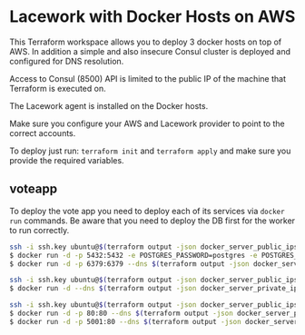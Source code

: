 # Lacework with Docker Hosts on AWS

This Terraform workspace allows you to deploy 3 docker hosts on top of AWS.
In addition a simple and also insecure Consul cluster is deployed and configured for DNS resolution.

Access to Consul (8500) API is limited to the public IP of the machine that Terraform is executed on.

The Lacework agent is installed on the Docker hosts.

Make sure you configure your AWS and Lacework provider to point to the correct accounts.

To deploy just run: `terraform init` and  `terraform apply` and make sure you provide the required variables.

## voteapp

To deploy the vote app you need to deploy each of its services via `docker run` commands.
Be aware that you need to deploy the DB first for the worker to run correctly.

```bash
ssh -i ssh.key ubuntu@$(terraform output -json docker_server_public_ips | jq -r '.[1]')
$ docker run -d -p 5432:5432 -e POSTGRES_PASSWORD=postgres -e POSTGRES_USER=postgres -e PGDATA=/var/lib/postgresql/data/pgdata -e POSTGRES_HOST_AUTH_METHOD=trust --dns $(terraform output -json docker_server_private_ips | jq -r '.[1]') --dns-search service.dc1.consul --name db -v /var/lib/postgresql/data:/var/lib/postgresql/data postgres:9.4
$ docker run -d -p 6379:6379 --dns $(terraform output -json docker_server_private_ips | jq -r '.[1]') --dns-search service.dc1.consul --name redis redis:alpine
```

```bash
ssh -i ssh.key ubuntu@$(terraform output -json docker_server_public_ips | jq -r '.[2]')
$ docker run -d --dns $(terraform output -json docker_server_private_ips | jq -r '.[2]') --dns-search service.dc1.consul --name worker detcaccounts/worker
```

```bash
ssh -i ssh.key ubuntu@$(terraform output -json docker_server_public_ips | jq -r '.[0]')
$ docker run -d -p 80:80 --dns $(terraform output -json docker_server_private_ips | jq -r '.[0]') --dns-search service.dc1.consul --name vote detcaccounts/voteapp
$ docker run -d -p 5001:80 --dns $(terraform output -json docker_server_private_ips | jq -r '.[0]') --dns-search service.dc1.consul --name result detcaccounts/resultsapp
```
